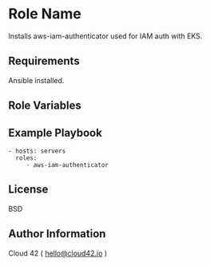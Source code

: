 Role Name
=========

Installs aws-iam-authenticator used for IAM auth with EKS.

Requirements
------------

Ansible installed.

Role Variables
--------------

Example Playbook
----------------
    
    - hosts: servers
      roles:
         - aws-iam-authenticator 

License
-------

BSD

Author Information
------------------

Cloud 42 ( hello@cloud42.io )
